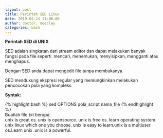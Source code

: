 ```yaml
---
layout: post
title: Perintah SED Linux
date: 2019-08-24 11:00:00
author: doctor. moeclay
categories: bash
---
```


<div>
	<p><b>Perintah SED di UNIX</b></p>
	<p>SED adalah singkatan dari stream editor dan dapat melakukan banyak fungsi pada file seperti: mencari, menemukan, menyisipkan, mengganti atau menghapus.</p>
	<p>Dengan SED anda dapat mengedit file tanpa membukanya.</p>
	<p>SED mendukung ekspresi regular yang memungkinkan melakukan pencocokan pola yang kompleks.</p>
</div>

<p><b>Syntak: </b></p>
{% highlight bash %}
sed OPTIONS pola_script nama_file
{% endhighlight %}

<div>
Buatlah file txt berupa:<br>
unix is great os. unix is opensource. unix is free os.
learn operating system.
unix linux which one you choose.
unix is easy to learn.unix is a multiuser os.Learn unix .unix is a powerful.
</div>
